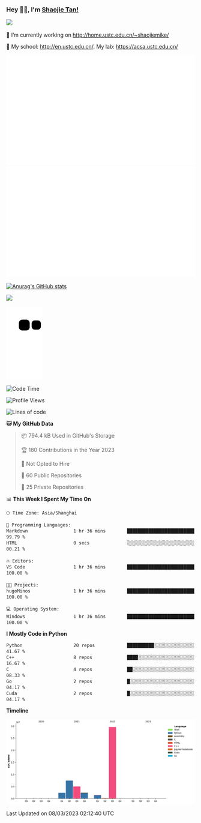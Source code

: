 

<!--
**Kirrito-k423/Kirrito-k423** is a ✨ _special_ ✨ repository because its `README.md` (this file) appears on your GitHub profile.

Here are some ideas to get you started:

- 🔭 I’m currently working on ...
- 🌱 I’m currently learning ...
- 👯 I’m looking to collaborate on ...
- 🤔 I’m looking for help with ...
- 💬 Ask me about ...
- 📫 How to reach me: ...
- 😄 Pronouns: ...
- ⚡ Fun fact: ...
-->
### Hey 👋🏽, I'm [Shaojie Tan!](http://home.ustc.edu.cn/~shaojiemike/about)

![](https://visitor-badge.glitch.me/badge?page_id=Kirrito-k423.Kirrito-k423)

🔭 I’m currently working on http://home.ustc.edu.cn/~shaojiemike/

👯 My school: http://en.ustc.edu.cn/. My lab: https://acsa.ustc.edu.cn/

![](https://github.com/Kirrito-k423/github-stats/blob/master/generated/overview.svg)
![](https://github.com/Kirrito-k423/github-stats/blob/master/generated/languages.svg)

[![Anurag's GitHub stats](https://github-readme-stats.vercel.app/api?username=Kirrito-k423&theme=flag-india&show_icons=true&hide=stars,prs,issues,contribs)](https://github.com/anuraghazra/github-readme-stats)

![](https://github-profile-summary-cards.vercel.app/api/cards/profile-details?username=Kirrito-k423&theme=vue)

![snake gif](https://github.com/Kirrito-k423/Kirrito-k423/blob/output/github-contribution-grid-snake.svg)

<!--START_SECTION:waka-->
![Code Time](http://img.shields.io/badge/Code%20Time-594%20hrs%2035%20mins-blue)

![Profile Views](http://img.shields.io/badge/Profile%20Views-4-blue)

![Lines of code](https://img.shields.io/badge/From%20Hello%20World%20I%27ve%20Written-48.0%20million%20lines%20of%20code-blue)

**🐱 My GitHub Data** 

> 📦 794.4 kB Used in GitHub's Storage 
 > 
> 🏆 180 Contributions in the Year 2023
 > 
> 🚫 Not Opted to Hire
 > 
> 📜 60 Public Repositories 
 > 
> 🔑 25 Private Repositories 
 > 
📊 **This Week I Spent My Time On** 

```text
🕑︎ Time Zone: Asia/Shanghai

💬 Programming Languages: 
Markdown                 1 hr 36 mins        █████████████████████████   99.79 % 
HTML                     0 secs              ░░░░░░░░░░░░░░░░░░░░░░░░░   00.21 % 

🔥 Editors: 
VS Code                  1 hr 36 mins        █████████████████████████   100.00 % 

🐱‍💻 Projects: 
hugoMinos                1 hr 36 mins        █████████████████████████   100.00 % 

💻 Operating System: 
Windows                  1 hr 36 mins        █████████████████████████   100.00 % 
```

**I Mostly Code in Python** 

```text
Python                   20 repos            ██████████░░░░░░░░░░░░░░░   41.67 % 
C++                      8 repos             ████░░░░░░░░░░░░░░░░░░░░░   16.67 % 
C                        4 repos             ██░░░░░░░░░░░░░░░░░░░░░░░   08.33 % 
Go                       2 repos             █░░░░░░░░░░░░░░░░░░░░░░░░   04.17 % 
Cuda                     2 repos             █░░░░░░░░░░░░░░░░░░░░░░░░   04.17 % 
```



**Timeline**

![Lines of Code chart](https://raw.githubusercontent.com/Kirrito-k423/Kirrito-k423/main/assets/bar_graph.png)


 Last Updated on 08/03/2023 02:12:40 UTC
<!--END_SECTION:waka-->

